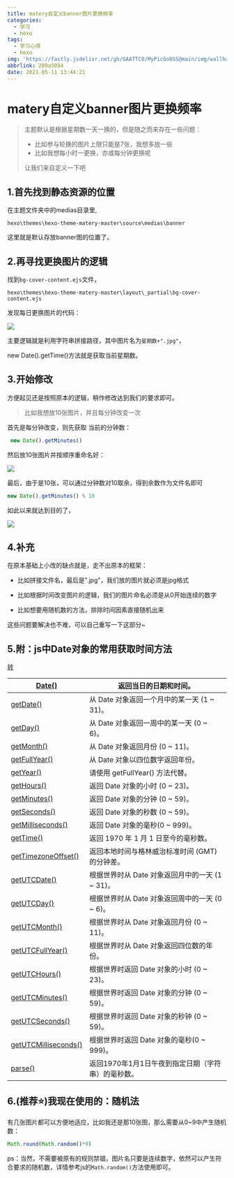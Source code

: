 ```yaml
---
title: matery自定义banner图片更换频率
categories:
  - 学习
  - hexo
tags:
  - 学习心得
  - hexo
img: 'https://fastly.jsdelivr.net/gh/GAATTC0/MyPicGoOSS@main/img/wallhaven-z8mq8y.jpg'
abbrlink: 289a5094
date: 2021-05-11 13:44:21
---
```


# matery自定义banner图片更换频率

> 主题默认是根据星期数一天一换的，但是随之而来存在一些问题：
>
> - 比如参与轮换的图片上限只能是7张，我想多放一些
> - 比如我想每小时一更换，亦或每分钟更换呢
>
> 让我们来自定义一下吧

## 1.首先找到静态资源的位置

在主题文件夹中的medias目录里,

```dir
hexo\themes\hexo-theme-matery-master\source\medias\banner
```

这里就是默认存放banner图的位置了。

## 2.再寻找更换图片的逻辑

找到`bg-cover-content.ejs`文件，

```dir
hexo\themes\hexo-theme-matery-master\layout\_partial\bg-cover-content.ejs
```

发现每日更换图片的代码：

![](https://fastly.jsdelivr.net/gh/GAATTC0/MyPicGoOSS@main/img/image-20210511135428447.png)

主要逻辑就是利用字符串拼接路径，其中图片名为`星期数+".jpg"`，

new Date().getTime()方法就是获取当前星期数。

## 3.开始修改

方便起见还是按照原本的逻辑，稍作修改达到我们的要求即可。

> 比如我想放10张图片，并且每分钟改变一次

首先是每分钟改变，则先获取 当前的分钟数：

```javascript
 new Date().getMinutes()
```

然后放10张图片并按顺序重命名好：

![](https://fastly.jsdelivr.net/gh/GAATTC0/MyPicGoOSS@main/img/image-20210511140633083.png)

最后，由于是10张，可以通过分钟数对10取余，得到余数作为文件名即可

```javascript
new Date().getMinutes() % 10
```

如此以来就达到目的了，

![](https://fastly.jsdelivr.net/gh/GAATTC0/MyPicGoOSS@main/img/image-20210511135320576.png)

## 4.补充

在原本基础上小改的缺点就是，走不出原本的框架：

- 比如拼接文件名，最后是".jpg"，我们放的图片就必须是jpg格式

- 比如根据时间改变图片的逻辑，我们的图片命名必须是从0开始连续的数字

- 比如想要用随机数的方法，排除时间因素直接随机出来

这些问题要解决也不难，可以自己重写一下这部分~

## 5.附：js中Date对象的常用获取时间方法

[转](https://www.w3school.com.cn/jsref/jsref_obj_date.asp)

| [Date()](https://www.w3school.com.cn/jsref/jsref_Date.asp)   | 返回当日的日期和时间。                             |
| ------------------------------------------------------------ | -------------------------------------------------- |
| [getDate()](https://www.w3school.com.cn/jsref/jsref_getDate.asp) | 从 Date 对象返回一个月中的某一天 (1 ~ 31)。        |
| [getDay()](https://www.w3school.com.cn/jsref/jsref_getDay.asp) | 从 Date 对象返回一周中的某一天 (0 ~ 6)。           |
| [getMonth()](https://www.w3school.com.cn/jsref/jsref_getMonth.asp) | 从 Date 对象返回月份 (0 ~ 11)。                    |
| [getFullYear()](https://www.w3school.com.cn/jsref/jsref_getFullYear.asp) | 从 Date 对象以四位数字返回年份。                   |
| [getYear()](https://www.w3school.com.cn/jsref/jsref_getYear.asp) | 请使用 getFullYear() 方法代替。                    |
| [getHours()](https://www.w3school.com.cn/jsref/jsref_getHours.asp) | 返回 Date 对象的小时 (0 ~ 23)。                    |
| [getMinutes()](https://www.w3school.com.cn/jsref/jsref_getMinutes.asp) | 返回 Date 对象的分钟 (0 ~ 59)。                    |
| [getSeconds()](https://www.w3school.com.cn/jsref/jsref_getSeconds.asp) | 返回 Date 对象的秒数 (0 ~ 59)。                    |
| [getMilliseconds()](https://www.w3school.com.cn/jsref/jsref_getMilliseconds.asp) | 返回 Date 对象的毫秒(0 ~ 999)。                    |
| [getTime()](https://www.w3school.com.cn/jsref/jsref_getTime.asp) | 返回 1970 年 1 月 1 日至今的毫秒数。               |
| [getTimezoneOffset()](https://www.w3school.com.cn/jsref/jsref_getTimezoneOffset.asp) | 返回本地时间与格林威治标准时间 (GMT) 的分钟差。    |
| [getUTCDate()](https://www.w3school.com.cn/jsref/jsref_getUTCDate.asp) | 根据世界时从 Date 对象返回月中的一天 (1 ~ 31)。    |
| [getUTCDay()](https://www.w3school.com.cn/jsref/jsref_getUTCDay.asp) | 根据世界时从 Date 对象返回周中的一天 (0 ~ 6)。     |
| [getUTCMonth()](https://www.w3school.com.cn/jsref/jsref_getUTCMonth.asp) | 根据世界时从 Date 对象返回月份 (0 ~ 11)。          |
| [getUTCFullYear()](https://www.w3school.com.cn/jsref/jsref_getUTCFullYear.asp) | 根据世界时从 Date 对象返回四位数的年份。           |
| [getUTCHours()](https://www.w3school.com.cn/jsref/jsref_getUTCHours.asp) | 根据世界时返回 Date 对象的小时 (0 ~ 23)。          |
| [getUTCMinutes()](https://www.w3school.com.cn/jsref/jsref_getUTCMinutes.asp) | 根据世界时返回 Date 对象的分钟 (0 ~ 59)。          |
| [getUTCSeconds()](https://www.w3school.com.cn/jsref/jsref_getUTCSeconds.asp) | 根据世界时返回 Date 对象的秒钟 (0 ~ 59)。          |
| [getUTCMilliseconds()](https://www.w3school.com.cn/jsref/jsref_getUTCMilliseconds.asp) | 根据世界时返回 Date 对象的毫秒(0 ~ 999)。          |
| [parse()](https://www.w3school.com.cn/jsref/jsref_parse.asp) | 返回1970年1月1日午夜到指定日期（字符串）的毫秒数。 |

## 6.(推荐⭐)我现在使用的：随机法

有几张图片都可以方便地适应，比如我还是那10张图，那么需要从0~9中产生随机数：

```javascript
Math.round(Math.random()*9)
```

ps：当然，不需要被原有的规则禁锢，图片名只要是连续数字，依然可以产生符合要求的随机数，详情参考js的`Math.random()`方法使用即可。

